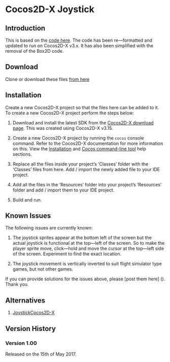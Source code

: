 # Cocos2D-X Joystick


## Introduction

This is based on the [code here](http://discuss.cocos2d-x.org/t/control-sphere-object-with-simple-joystick-in-box2d/491). The code has been re—formatted and updated to run on Cocos2D-X v3.x. It has also been simplified with the removal of the Box2D code.


## Download

Clone or download these files [from here](https://github.com/rasikakw/cocos2d-x)


## Installation

Create a new Cocos2D-X project so that the files here can be added to it. To create a new Cocos2D-X project perform the steps below:

1. Download and install the latest SDK from the [Cocos2D-X download page](http://www.cocos2d-x.org/download). This was created using Cocos2D-X v3.15. 

2. Create a new Cocos2D-X project by running the `cocos` console command. Refer to the Cocos2D-X documentation for more information on this. View the [Installation](http://www.cocos2d-x.org/docs/static-pages/installation.html) and [Cocos command-line tool](http://www.cocos2d-x.org/docs/editors_and_tools/cocosCLTool/) help sections.

3. Replace all the files inside your project’s ‘Classes’ folder with the ‘Classes’ files from here. Add / import the newly added file to your IDE project.

4. Add all the files in the ‘Resources’ folder into your project’s ‘Resources’ folder and add / import them to your IDE project.

5. Build and run.


## Known Issues

The following issues are currently known:

1. The joystick sprites appear at the bottom left of the screen but the actual joystick is functional at the top—left of the screen. So to make the player sprite move, click—hold and move the cursor at the top—left side of the screen. Experiment to find the exact location.

2. The joystick movement is vertically inverted to suit flight simulator type games, but not other games.

If you can provide solutions for the issues above, please [post them here] (). Thank you.


## Alternatives

1. [JoystickCocos2D-X](https://github.com/prsolucoes/JoystickCocos2D-X)


## Version History

### Version 1.00 

Released on the 15th of May 2017.